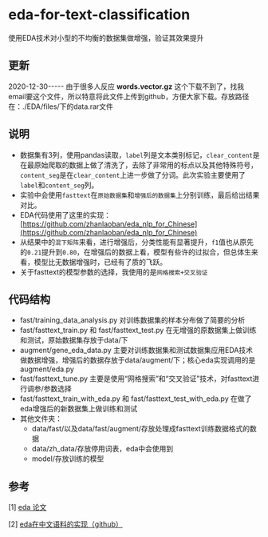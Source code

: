 # eda-for-text-classification
使用EDA技术对小型的不均衡的数据集做增强，验证其效果提升

## 更新
2020-12-30-----
由于很多人反应 **words.vector.gz** 这个下载不到了，找我email要这个文件，所以特意将此文件上传到github，方便大家下载。存放路径在：./EDA/files/下的data.rar文件

## 说明
* 数据集有3列，使用pandas读取，`label`列是文本类别标记，`clear_content`是在最原始爬取的数据上做了清洗了，去除了非常用的标点以及其他特殊符号，`content_seg`是在`clear_content`上进一步做了分词。此次实验主要使用了`label`和`content_seg`列。
* 实验中会使用`fasttext`在`原始数据集`和`增强后的数据集`上分别训练，最后给出结果对比。
* EDA代码使用了这里的实现：[https://github.com/zhanlaoban/eda_nlp_for_Chinese](https://github.com/zhanlaoban/eda_nlp_for_Chinese)
* 从结果中的`混下矩阵`来看，进行增强后，分类性能有显著提升，`f1`值也从原先的`0.21`提升到`0.80`，在增强后的数据上看，模型有些许的过拟合，但总体生来看，模型比无数据增强时，已经有了质的飞跃。
* 关于fasttext的模型参数的选择，我使用的是`网格搜索+交叉验证`

## 代码结构
* fast/training_data_analysis.py 对训练数据集的样本分布做了简要的分析
* fast/fasttext_train.py 和 fast/fasttext_test.py 在无增强的原数据集上做训练和测试，原始数据集存放于data/下
* augment/gene_eda_data.py 主要对训练数据集和测试数据集应用EDA技术做数据增强，增强后的数据存放于data/augment/下；核心eda实现调用的是augment/eda.py
* fast/fasttext_tune.py 主要是使用“网格搜索”和“交叉验证”技术，对fasttext进行调参/参数选择
* fast/fasttext_train_with_eda.py 和 fast/fasttext_test_with_eda.py 在做了eda增强后的新数据集上做训练和测试
* 其他文件夹：
  * data/fast/以及data/fast/augment/存放处理成fasttext训练数据格式的数据
  * data/zh_data/存放停用词表，eda中会使用到
  * model/存放训练的模型

## 参考
[1] [eda 论文](https://arxiv.org/abs/1901.11196)

[2] [eda在中文语料的实现（github）](https://github.com/zhanlaoban/eda_nlp_for_Chinese)
